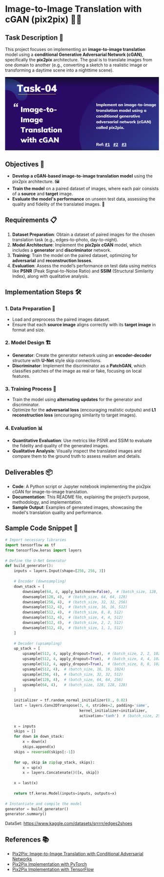 # Image-to-Image Translation with cGAN (pix2pix) 📸✨

## Task Description 📝
This project focuses on implementing an **image-to-image translation** model using a **conditional Generative Adversarial Network (cGAN)**, specifically the **pix2pix** architecture. The goal is to translate images from one domain to another (e.g., converting a sketch to a realistic image or transforming a daytime scene into a nighttime scene).

<img src="task4.png" >

## Objectives 🎯
- **Develop a cGAN-based image-to-image translation model** using the pix2pix architecture. 🖼️
- **Train the model** on a paired dataset of images, where each pair consists of a **source** and **target** image.
- **Evaluate the model's performance** on unseen test data, assessing the quality and fidelity of the translated images. 🌟

## Requirements 📋
1. **Dataset Preparation**: Obtain a dataset of paired images for the chosen translation task (e.g., edges-to-photo, day-to-night).
2. **Model Architecture**: Implement the **pix2pix cGAN** model, which includes a **generator** and **discriminator** network.
3. **Training**: Train the model on the paired dataset, optimizing for **adversarial** and **reconstruction losses**.
4. **Evaluation**: Assess the model’s performance on test data using metrics like **PSNR** (Peak Signal-to-Noise Ratio) and **SSIM** (Structural Similarity Index), along with qualitative analysis.

## Implementation Steps 🛠️
### 1. Data Preparation 📂
   - Load and preprocess the paired images dataset.
   - Ensure that each **source image** aligns correctly with its **target image** in format and size.

### 2. Model Design 🏗️
   - **Generator**: Create the generator network using an **encoder-decoder** structure with **U-Net** style skip connections.
   - **Discriminator**: Implement the discriminator as a **PatchGAN**, which classifies patches of the image as real or fake, focusing on local features.

### 3. Training Process 🚀
   - Train the model using **alternating updates** for the generator and discriminator.
   - Optimize for the **adversarial loss** (encouraging realistic outputs) and **L1 reconstruction loss** (encouraging similarity to target images).

### 4. Evaluation 📊
   - **Quantitative Evaluation**: Use metrics like PSNR and SSIM to evaluate the fidelity and quality of the generated images.
   - **Qualitative Analysis**: Visually inspect the translated images and compare them to the ground truth to assess realism and details.

## Deliverables 📦
- **Code**: A Python script or Jupyter notebook implementing the pix2pix cGAN for image-to-image translation.
- **Documentation**: This README file, explaining the project’s purpose, methodology, and implementation.
- **Sample Output**: Examples of generated images, showcasing the model's translation quality and performance.

## Sample Code Snippet 🧩
```python
# Import necessary libraries
import tensorflow as tf
from tensorflow.keras import layers

# Define the U-Net Generator
def build_generator():
    inputs = layers.Input(shape=[256, 256, 3])

    # Encoder (downsampling)
    down_stack = [
        downsample(64, 4, apply_batchnorm=False),  # (batch_size, 128, 128, 64)
        downsample(128, 4),  # (batch_size, 64, 64, 128)
        downsample(256, 4),  # (batch_size, 32, 32, 256)
        downsample(512, 4),  # (batch_size, 16, 16, 512)
        downsample(512, 4),  # (batch_size, 8, 8, 512)
        downsample(512, 4),  # (batch_size, 4, 4, 512)
        downsample(512, 4),  # (batch_size, 2, 2, 512)
        downsample(512, 4),  # (batch_size, 1, 1, 512)
    ]

    # Decoder (upsampling)
    up_stack = [
        upsample(512, 4, apply_dropout=True),  # (batch_size, 2, 2, 1024)
        upsample(512, 4, apply_dropout=True),  # (batch_size, 4, 4, 1024)
        upsample(512, 4, apply_dropout=True),  # (batch_size, 8, 8, 1024)
        upsample(512, 4),  # (batch_size, 16, 16, 1024)
        upsample(256, 4),  # (batch_size, 32, 32, 512)
        upsample(128, 4),  # (batch_size, 64, 64, 256)
        upsample(64, 4),   # (batch_size, 128, 128, 128)
    ]

    initializer = tf.random_normal_initializer(0., 0.02)
    last = layers.Conv2DTranspose(3, 4, strides=2, padding='same',
                                  kernel_initializer=initializer,
                                  activation='tanh')  # (batch_size, 256, 256, 3)

    x = inputs
    skips = []
    for down in down_stack:
        x = down(x)
        skips.append(x)
    skips = reversed(skips[:-1])

    for up, skip in zip(up_stack, skips):
        x = up(x)
        x = layers.Concatenate()([x, skip])

    x = last(x)

    return tf.keras.Model(inputs=inputs, outputs=x)

# Instantiate and compile the model
generator = build_generator()
generator.summary()
```

DataSet: https://www.kaggle.com/datasets/srrrrr/edges2shoes 

## References 📚
- [Pix2Pix: Image-to-Image Translation with Conditional Adversarial Networks](https://arxiv.org/abs/1611.07004)
- [Pix2Pix Implementation with PyTorch](https://github.com/junyanz/pytorch-CycleGAN-and-pix2pix)
- [Pix2Pix Implementation with TensorFlow](https://www.tensorflow.org/tutorials/generative/pix2pix)
